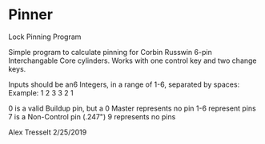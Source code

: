 # Pinner
 Lock Pinning Program

Simple program to calculate pinning for Corbin Russwin
6-pin Interchangable Core cylinders. Works with one
control key and two change keys.

Inputs should be an6 Integers, in a range of 1-6, separated by spaces:
Example: 1 2 3 3 2 1

0 is a valid Buildup pin, but a 0 Master represents no pin
1-6 represent pins
7 is a Non-Control pin (.247")
9 represents no pins


Alex Tresselt
2/25/2019
